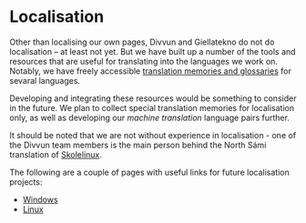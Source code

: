 # Localisation

Other than localising our own pages, Divvun and Giellatekno do not do localisation – at least not yet.
But we have built up a number of the tools and resources that are useful for translating into the languages we work on. Notably, we have freely accessible [translation memories and glossaries](../tm/index.html) for sevaral languages.

Developing and integrating these resources would be something to consider in the future. We plan to collect special translation memories for localisation only, as well as developing our _machine translation_ language pairs further.

It should
be noted that we are not without experience in localisation - one of the Divvun
team members is the main person behind the North Sámi translation of
[Skolelinux](https://wiki.debian.org/DebianEdu/).

The following are a couple of pages with useful links for future localisation
projects:

- [Windows](TranslatingWindows.html)
- [Linux](Linux.html)
